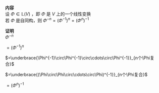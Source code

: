 **内容**  
设 $\Phi\in\mathbb L(V)$ ，即 $\Phi$ 是 $V$ 上的一个线性变换  
若 $\Phi$ 是自同构，则 $\Phi^{-n}=(\Phi^{-1})^n=(\Phi^n)^{-1}$  
  
**证明**  
$\Phi^{-n}$  
  
$=(\Phi^{-1})^n$  
  
$=\underbrace{\Phi^{-1}\circ\Phi^{-1}\circ\cdots\circ\Phi^{-1}}_{n个\Phi复合}$  
  
$=\underbrace{(\Phi\circ\Phi\circ\cdots\circ\Phi)^{-1}}_{n个\Phi复合}$  
  
$=(\Phi^n)^{-1}$  
